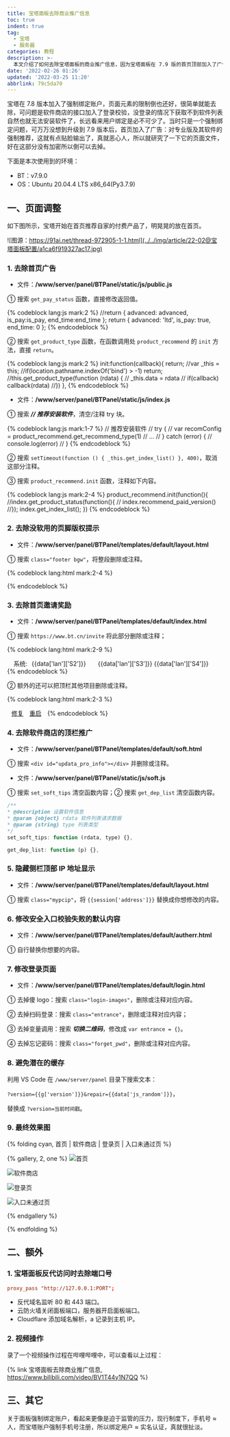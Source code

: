 ```yaml
---
title: 宝塔面板去除商业推广信息
toc: true
indent: true
tag:
  - 宝塔
  - 服务器
categories: 教程
description: >-
  本文介绍了如何去除宝塔面板的商业推广信息，因为宝塔面板在 7.9 版的首页顶部加入了广告、软件列表中添加了付费软件推荐，令人反感，这类元素必须去掉。
date: '2022-02-26 01:26'
updated: '2022-03-25 11:20'
abbrlink: 79c5da70
---
```


宝塔在 7.8 版本加入了强制绑定账户，页面元素的限制倒也还好，很简单就能去除，可问题是软件商店的接口加入了登录校验，没登录的情况下获取不到软件列表自然也就无法安装软件了，长远看来用户绑定是必不可少了。当时只是一个强制绑定问题，可万万没想到升级到 7.9 版本后，首页加入了广告：对专业版及其软件的强制推荐，这就有点贴脸输出了，真就恶心人，所以就研究了一下它的页面文件，好在这部分没有加密所以倒可以去掉。

下面是本次使用到的环境：

- BT：v7.9.0
- OS：Ubuntu 20.04.4 LTS x86_64(Py3.7.9)

## 一、页面调整

如下图所示，宝塔开始在首页推荐自家的付费产品了，明晃晃的放在首页。

![图源：https://91ai.net/thread-972905-1-1.html](../../img/article/22-02@宝塔面板配置/a1ca6f919327ac17.jpg)

### 1. 去除首页广告

- 文件：**/www/server/panel/BTPanel/static/js/public.js**

① 搜索 `get_pay_status` 函数，直接修改返回值。

{% codeblock lang:js mark:2 %}
//return { advanced: advanced, is_pay:is_pay,  end_time:end_time };
return { advanced: 'ltd', is_pay: true,  end_time: 0 };
{% endcodeblock %}

② 搜索 `get_product_type` 函数，在函数调用处 `product_recommend` 的 `init` 方法，直接 `return`。

{% codeblock lang:js mark:2 %}
init:function(callback){
  return;
  //var _this = this;
  //if(location.pathname.indexOf('bind') > -1) return;
  //this.get_product_type(function (rdata) {
  //  _this.data = rdata
  //  if(callback) callback(rdata)
  //})
},
{% endcodeblock %}

- 文件：**/www/server/panel/BTPanel/static/js/index.js**

① 搜索 ***// 推荐安装软件***，清空/注释 try 块。

{% codeblock lang:js mark:1-7 %}
// 推荐安装软件
// try {
//   var recomConfig = product_recommend.get_recommend_type(1)
// ...
// } catch (error) {
//   console.log(error)
// }
{% endcodeblock %}

② 搜索 `setTimeout(function () { _this.get_index_list() }, 400)`，取消这部分注释。

③ 搜索 `product_recommend.init` 函数，注释如下内容。

{% codeblock lang:js mark:2-4 %}
product_recommend.init(function(){
  //index.get_product_status(function(){
  //  index.recommend_paid_version()
  //});
  index.get_index_list();
})
{% endcodeblock %}

### 2. 去除没软用的页脚版权提示

- 文件：**/www/server/panel/BTPanel/templates/default/layout.html**

① 搜索 `class="footer bgw"`，将整段删除或注释。

{% codeblock lang:html mark:2-4 %}
<a style="display: none;" id="defaultPath">{{session['config']['sites_path']}}</a>
<!-- <div class="footer bgw">{{session['brand']}}{{session['product']}} &copy;2014-{{g['yaer']}} 广东堡塔安全技术有限公司 (bt.cn)<a
  style="margin-left:10px;color:#20a53a;" href="http://www.bt.cn/bbs" target="_blank">求助|建议请上宝塔论坛</a>
</div> -->
{% endcodeblock %}

### 3. 去除首页邀请奖励

- 文件：**/www/server/panel/BTPanel/templates/default/index.html**

① 搜索 `https://www.bt.cn/invite` 将此部分删除或注释；

{% codeblock lang:html mark:2-9 %}
<div class="position f12 c6 pull-left" style="background:none;padding-left:15px">
  <!-- <span class="bind-user c4"> -->
    <!-- <a href="javascript:bt.pub.bind_btname();" class="btlink">宝塔账户</a> -->
  <!-- </span> -->
  <!-- { % if data['pd'].find('免费版') != -1 % } -->
    <!-- <span id="bt-fuli" class="bt-dashi"> -->
      <!-- <a class="btlink ml5" href="https://www.bt.cn/invite" target="_blank">邀请奖励</a> -->
    <!-- </span> -->
  <!-- { % endif % } -->
  <span class="ico-system">系统:</span><span id="info" style="margin-left:10px;">{{data['lan']['S2']}}</span>&#12288;&#12288;{{data['lan']['S3']}} <span id="running">{{data['lan']['S4']}}</span>
</div>
{% endcodeblock %}

② 额外的还可以把顶栏其他项目删除或注释。

{% codeblock lang:html mark:2-3 %}
<span class="pull-right f12 c6" style="line-height:52px; margin-right:15px">
  <!-- {{data['pd']|safe}} <span id="btversion" style="margin-right:10px"><a onclick="index.open_log()">{{session['version']}}</a></span> -->
  <!-- <span id="toUpdate"><a class="btlink" href="javascript:index.check_update();">更新</a></span> -->
  <span style="margin:0 10px"><a class="btlink" href="javascript:index.re_panel();">修复</a></span>
  <span style="margin-right:10px"><a class="btlink" href="javascript:index.re_server();">重启</a></span>
</span>
{% endcodeblock %}

### 4. 去除软件商店的顶栏推广

- 文件：**/www/server/panel/BTPanel/templates/default/soft.html**

① 搜索 `<div id="updata_pro_info"></div>` 并删除或注释。

- 文件：**/www/server/panel/BTPanel/static/js/soft.js**

① 搜索 `set_soft_tips` 清空函数内容；② 搜索 `get_dep_list` 清空函数内容。

```js
/**
* @description 设置软件信息
* @param {object} rdata 软件列表请求数据
* @param {string} type 列表类型
*/
set_soft_tips: function (rdata, type) {},

get_dep_list: function (p) {},
```

### 5. 隐藏侧栏顶部 IP 地址显示

- 文件：**/www/server/panel/BTPanel/templates/default/layout.html**

① 搜索 `class="mypcip"`，将 `{{session['address']}}` 替换成你想修改的内容。

### 6. 修改安全入口校验失败的默认内容

- 文件：**/www/server/panel/BTPanel/templates/default/autherr.html**

① 自行替换你想要的内容。

### 7. 修改登录页面

- 文件：**/www/server/panel/BTPanel/templates/default/login.html**

① 去掉傻 logo：搜索 `class="login-images"`，删除或注释对应内容。

② 去掉扫码登录：搜索 `class="entrance"`，删除或注释对应内容；

③ 去掉变量调用：搜索 ***切换二维码***，修改成 `var entrance = {}`。

④ 去掉忘记密码：搜索 `class="forget_pwd"`，删除或注释对应内容。

### 8. 避免潜在的缓存

利用 VS Code 在 `/www/server/panel` 目录下搜索文本：

`?version={{g['version']}}&repair={{data['js_random']}}`，

替换成 `?version=当前时间戳`。

### 9. 最终效果图

{% folding cyan, 首页 | 软件商店 | 登录页 | 入口未通过页 %}

{% gallery, 2, one %}
![首页](../../img/article/22-02@宝塔面板配置/image-20220226025015089.png)

![软件商店](../../img/article/22-02@宝塔面板配置/image-20220226025036693.png)

![登录页](../../img/article/22-02@宝塔面板配置/image-20220226025736100.png)

![入口未通过页](../../img/article/22-02@宝塔面板配置/image-20220226025805778.png)

{% endgallery %}

{% endfolding %}

## 二、额外

### 1. 宝塔面板反代访问时去除端口号

```conf
proxy_pass "http://127.0.0.1:PORT";
```

- 反代域名监听 80 和 443 端口。
- 云防火墙关闭面板端口，服务器开启面板端口。
- Cloudflare 添加域名解析，a 记录到主机 IP。

### 2. 视频操作

录了一个视频操作过程在哔哩哔哩中，可以查看以上过程：

{% link 宝塔面板去除商业推广信息, https://www.bilibili.com/video/BV1T44y1N7QQ %}

## 三、其它

关于面板强制绑定账户，看起来更像是迫于监管的压力，现行制度下，手机号 ≈ 人，而宝塔账户强制手机号注册，所以绑定用户 ≈ 实名认证，真就很扯淡。

